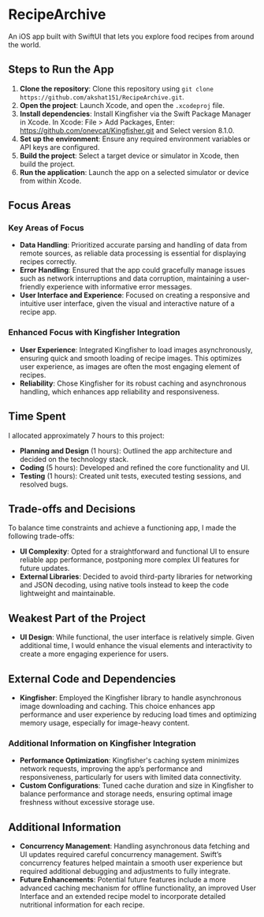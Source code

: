 # RecipeArchive
An iOS app built with SwiftUI that lets you explore food recipes from around the world.

## Steps to Run the App

1. **Clone the repository**: Clone this repository using `git clone https://github.com/akshat151/RecipeArchive.git`.
2. **Open the project**: Launch Xcode, and open the `.xcodeproj` file.
3. **Install dependencies**: Install Kingfisher via the Swift Package Manager in Xcode. In Xcode: File > Add Packages, Enter: https://github.com/onevcat/Kingfisher.git and Select version 8.1.0.
4. **Set up the environment**: Ensure any required environment variables or API keys are configured.
5. **Build the project**: Select a target device or simulator in Xcode, then build the project.
6. **Run the application**: Launch the app on a selected simulator or device from within Xcode.

## Focus Areas

### Key Areas of Focus
- **Data Handling**: Prioritized accurate parsing and handling of data from remote sources, as reliable data processing is essential for displaying recipes correctly.
- **Error Handling**: Ensured that the app could gracefully manage issues such as network interruptions and data corruption, maintaining a user-friendly experience with informative error messages.
- **User Interface and Experience**: Focused on creating a responsive and intuitive user interface, given the visual and interactive nature of a recipe app.

### Enhanced Focus with Kingfisher Integration
- **User Experience**: Integrated Kingfisher to load images asynchronously, ensuring quick and smooth loading of recipe images. This optimizes user experience, as images are often the most engaging element of recipes.
- **Reliability**: Chose Kingfisher for its robust caching and asynchronous handling, which enhances app reliability and responsiveness.

## Time Spent

I allocated approximately 7 hours to this project:
- **Planning and Design** (1 hours): Outlined the app architecture and decided on the technology stack.
- **Coding** (5 hours): Developed and refined the core functionality and UI.
- **Testing** (1 hours): Created unit tests, executed testing sessions, and resolved bugs.

## Trade-offs and Decisions

To balance time constraints and achieve a functioning app, I made the following trade-offs:
- **UI Complexity**: Opted for a straightforward and functional UI to ensure reliable app performance, postponing more complex UI features for future updates.
- **External Libraries**: Decided to avoid third-party libraries for networking and JSON decoding, using native tools instead to keep the code lightweight and maintainable.

## Weakest Part of the Project

- **UI Design**: While functional, the user interface is relatively simple. Given additional time, I would enhance the visual elements and interactivity to create a more engaging experience for users.

## External Code and Dependencies

- **Kingfisher**: Employed the Kingfisher library to handle asynchronous image downloading and caching. This choice enhances app performance and user experience by reducing load times and optimizing memory usage, especially for image-heavy content.

### Additional Information on Kingfisher Integration
- **Performance Optimization**: Kingfisher's caching system minimizes network requests, improving the app’s performance and responsiveness, particularly for users with limited data connectivity.
- **Custom Configurations**: Tuned cache duration and size in Kingfisher to balance performance and storage needs, ensuring optimal image freshness without excessive storage use.

## Additional Information

- **Concurrency Management**: Handling asynchronous data fetching and UI updates required careful concurrency management. Swift’s concurrency features helped maintain a smooth user experience but required additional debugging and adjustments to fully integrate.
- **Future Enhancements**: Potential future features include a more advanced caching mechanism for offline functionality, an improved User Interface and an extended recipe model to incorporate detailed nutritional information for each recipe.

